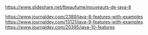 https://www.slideshare.net/fbeaufume/nouveauts-de-java-8

https://www.journaldev.com/2389/java-8-features-with-examples
https://www.journaldev.com/13121/java-9-features-with-examples
https://www.journaldev.com/20395/java-10-features